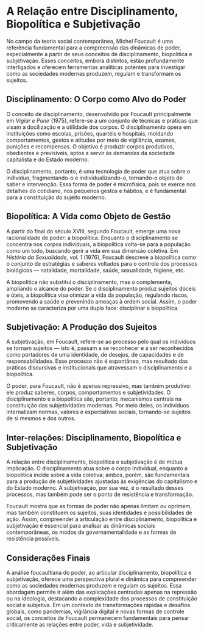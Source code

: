 # A Relação entre Disciplinamento, Biopolítica e Subjetivação

No campo da teoria social contemporânea, Michel Foucault é uma referência fundamental para a compreensão das dinâmicas de poder, especialmente a partir de seus conceitos de disciplinamento, biopolítica e subjetivação. Esses conceitos, embora distintos, estão profundamente interligados e oferecem ferramentas analíticas potentes para investigar como as sociedades modernas produzem, regulam e transformam os sujeitos.

## Disciplinamento: O Corpo como Alvo do Poder

O conceito de disciplinamento, desenvolvido por Foucault principalmente em *Vigiar e Punir* (1975), refere-se a um conjunto de técnicas e práticas que visam a docilização e a utilidade dos corpos. O disciplinamento opera em instituições como escolas, prisões, quartéis e hospitais, moldando comportamentos, gestos e atitudes por meio de vigilância, exames, punições e recompensas. O objetivo é produzir corpos produtivos, obedientes e previsíveis, aptos a servir às demandas da sociedade capitalista e do Estado moderno.

O disciplinamento, portanto, é uma tecnologia de poder que atua sobre o indivíduo, fragmentando-o e individualizando-o, tornando-o objeto de saber e intervenção. Essa forma de poder é microfísica, pois se exerce nos detalhes do cotidiano, nos pequenos gestos e hábitos, e é fundamental para a constituição do sujeito moderno.

## Biopolítica: A Vida como Objeto de Gestão

A partir do final do século XVIII, segundo Foucault, emerge uma nova racionalidade de poder: a biopolítica. Enquanto o disciplinamento se concentra nos corpos individuais, a biopolítica volta-se para a população como um todo, buscando gerir a vida em sua dimensão coletiva. Em *História da Sexualidade, vol. 1* (1976), Foucault descreve a biopolítica como o conjunto de estratégias e saberes voltados para o controle dos processos biológicos — natalidade, mortalidade, saúde, sexualidade, higiene, etc.

A biopolítica não substitui o disciplinamento, mas o complementa, ampliando o alcance do poder. Se o disciplinamento produz sujeitos dóceis e úteis, a biopolítica visa otimizar a vida da população, regulando riscos, promovendo a saúde e prevenindo ameaças à ordem social. Assim, o poder moderno se caracteriza por uma dupla face: disciplinar e biopolítica.

## Subjetivação: A Produção dos Sujeitos

A subjetivação, em Foucault, refere-se ao processo pelo qual os indivíduos se tornam sujeitos — isto é, passam a se reconhecer e a ser reconhecidos como portadores de uma identidade, de desejos, de capacidades e de responsabilidades. Esse processo não é espontâneo, mas resultado das práticas discursivas e institucionais que atravessam o disciplinamento e a biopolítica.

O poder, para Foucault, não é apenas repressivo, mas também produtivo: ele produz saberes, corpos, comportamentos e subjetividades. O disciplinamento e a biopolítica são, portanto, mecanismos centrais na constituição das subjetividades modernas. Por meio deles, os indivíduos internalizam normas, valores e expectativas sociais, tornando-se sujeitos de si mesmos e dos outros.

## Inter-relações: Disciplinamento, Biopolítica e Subjetivação

A relação entre disciplinamento, biopolítica e subjetivação é de mútua implicação. O disciplinamento atua sobre o corpo individual, enquanto a biopolítica incide sobre a vida coletiva; ambos, porém, são fundamentais para a produção de subjetividades ajustadas às exigências do capitalismo e do Estado moderno. A subjetivação, por sua vez, é o resultado desses processos, mas também pode ser o ponto de resistência e transformação.

Foucault mostra que as formas de poder não apenas limitam ou oprimem, mas também constituem os sujeitos, suas identidades e possibilidades de ação. Assim, compreender a articulação entre disciplinamento, biopolítica e subjetivação é essencial para analisar as dinâmicas sociais contemporâneas, os modos de governamentalidade e as formas de resistência possíveis.

## Considerações Finais

A análise foucaultiana do poder, ao articular disciplinamento, biopolítica e subjetivação, oferece uma perspectiva plural e dinâmica para compreender como as sociedades modernas produzem e regulam os sujeitos. Essa abordagem permite ir além das explicações centradas apenas na repressão ou na ideologia, destacando a complexidade dos processos de constituição social e subjetiva. Em um contexto de transformações rápidas e desafios globais, como pandemias, vigilância digital e novas formas de controle social, os conceitos de Foucault permanecem fundamentais para pensar criticamente as relações entre poder, vida e subjetividade.